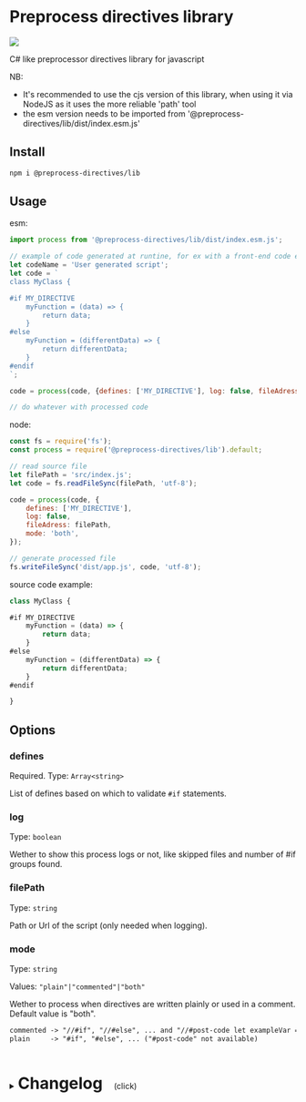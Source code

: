 # Preprocess directives library

<p>
    <a href="https://www.npmjs.com/package/@preprocess-directives/lib" alt="Npm version">
        <img src="https://img.shields.io/npm/v/@preprocess-directives/lib">
    </a>
</p>

 C# like preprocessor directives library for javascript

 NB: 
 - It's recommended to use the cjs version of this library, when using it via NodeJS as it uses the more reliable 'path' tool
 - the esm version needs to be imported from '@preprocess-directives/lib/dist/index.esm.js'

## Install

```sh
npm i @preprocess-directives/lib
```

## Usage
esm:
```js
import process from '@preprocess-directives/lib/dist/index.esm.js';

// example of code generated at runtine, for ex with a front-end code editor
let codeName = 'User generated script';
let code = `
class MyClass {

#if MY_DIRECTIVE
    myFunction = (data) => {
        return data;
    }
#else
    myFunction = (differentData) => {
        return differentData;
    }
#endif
`;

code = process(code, {defines: ['MY_DIRECTIVE'], log: false, fileAdress: codeName});

// do whatever with processed code
```
node:
```js
const fs = require('fs');
const process = require('@preprocess-directives/lib').default;

// read source file
let filePath = 'src/index.js';
let code = fs.readFileSync(filePath, 'utf-8');

code = process(code, {
    defines: ['MY_DIRECTIVE'],
    log: false,
    fileAdress: filePath,
    mode: 'both',
});

// generate processed file
fs.writeFileSync('dist/app.js', code, 'utf-8');
```

source code example:

```js
class MyClass {

#if MY_DIRECTIVE
    myFunction = (data) => {
        return data;
    }
#else
    myFunction = (differentData) => {
        return differentData;
    }
#endif

}
```

## Options

### defines
Required. Type: `Array<string>`

List of defines based on which to validate `#if` statements.

### log
Type: `boolean`

Wether to show this process logs or not, like skipped files and number of #if groups found.

### filePath
Type: `string`

Path or Url of the script (only needed when logging).

### mode
Type: `string`

Values: `"plain"|"commented"|"both"`

Wether to process when directives are written plainly or used in a comment. Default value is "both".
```txt
commented -> "//#if", "//#else", ... and "//#post-code let exampleVar = 5;"
plain     -> "#if", "#else", ... ("#post-code" not available)
```

<details>
<summary>
  <h1 style="display:inline-block">Changelog</h1>
  <span style="white-space: pre;">    (click)</span>
</summary>

### v 1.1
- added negative #if check (#if !value)

### v 1.2
- added include & exclude files option

### v 1.3
- added optional debug logging

### v 1.3.1
- improved log messages

### v1.3.3
bugfixes:
- incorrect code output when an if-else statement is unfulfilled

changes:
- added debug log info on each processed "if group"
- better debug log formatting

### v1.4.0

- Separated processing functions from plugin in a separate library.
This allows for use with node & for other plugins.

### v1.5.0

- Browser support (esm version now doesn't use any node dependency)

### v1.6.0

- Added commented directives mode

</details>